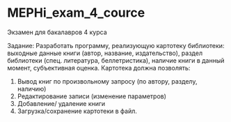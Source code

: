 # MEPHi_exam_4_cource
Экзамен для бакалавров 4 курса

Задание:
Разработать программу, реализующую картотеку библиотеки: выходные данные книги (автор, название, издательство), раздел библиотеки (спец. литература, беллетристика), наличие книги в данный момент, субъективная оценка. Картотека должна позволять:
1. Вывод книг по произвольному запросу (по автору, разделу, наличию)
2. Редактирование записи (изменение параметров)
3. Добавление/ удаление книги
4. Загрузка/сохранение картотеки в файл.
